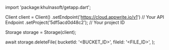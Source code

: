 import 'package:khulnasoft/getapp.dart';

Client client = Client()
    .setEndpoint('https://cloud.appwrite.io/v1') // Your API Endpoint
    .setProject('5df5acd0d48c2'); // Your project ID

Storage storage = Storage(client);

await storage.deleteFile(
    bucketId: '<BUCKET_ID>',
    fileId: '<FILE_ID>',
);
